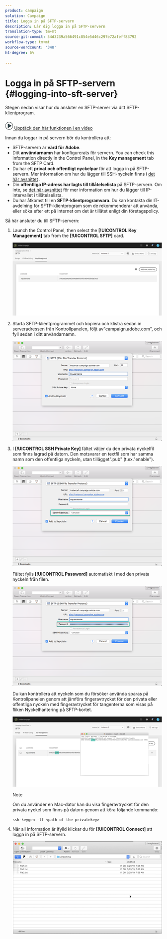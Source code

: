 ```yaml
---
product: campaign
solution: Campaign
title: Logga in på SFTP-servern
description: Lär dig logga in på SFTP-servern
translation-type: tm+mt
source-git-commit: 54d3239a566491c854e5d46c297e72afeff83792
workflow-type: tm+mt
source-wordcount: '348'
ht-degree: 6%

---
```



# Logga in på SFTP-servern {#logging-into-sft-server}

Stegen nedan visar hur du ansluter en SFTP-server via ditt SFTP-klientprogram.

![](assets/do-not-localize/how-to-video.png)[ Upptäck den här funktionen i en video](https://video.tv.adobe.com/v/27263?quality=12&captions=swe)

Innan du loggar in på servern bör du kontrollera att:

* SFTP-servern är **värd för Adobe**.
* Ditt **användarnamn** har konfigurerats för servern. You can check this information directly in the Control Panel, in the **Key management** tab from the SFTP Card.
* Du har ett **privat och offentligt nyckelpar** för att logga in på SFTP-servern. Mer information om hur du lägger till SSH-nyckeln finns i [det här avsnittet](../../sftp/using/key-management.md) .
* Din **offentliga IP-adress har lagts till tillåtelselista** på SFTP-servern. Om inte, se [det här avsnittet](../../sftp/using/ip-range-allow-listing.md) för mer information om hur du lägger till IP-intervallet i tillåtelselista.
* Du har åtkomst till en **SFTP-klientprogramvara**. Du kan kontakta din IT-avdelning för SFTP-klientprogram som de rekommenderar att använda, eller söka efter ett på Internet om det är tillåtet enligt din företagspolicy.

Så här ansluter du till SFTP-servern:

1. Launch the Control Panel, then select the **[!UICONTROL Key Management]** tab from the **[!UICONTROL SFTP]** card.

   ![](assets/sftp_card.png)

1. Starta SFTP-klientprogrammet och kopiera och klistra sedan in serveradressen från Kontrollpanelen, följt av&quot;campaign.adobe.com&quot;, och fyll sedan i ditt användarnamn.

   ![](assets/do-not-localize/connect1.png)

1. I **[!UICONTROL SSH Private Key]** fältet väljer du den privata nyckelfil som finns lagrad på datorn. Den motsvarar en textfil som har samma namn som den offentliga nyckeln, utan tillägget&quot;.pub&quot; (t.ex.&quot;enable&quot;).

   ![](assets/do-not-localize/connect2.png)

   Fältet fylls **[!UICONTROL Password]** automatiskt i med den privata nyckeln från filen.

   ![](assets/do-not-localize/connect3.png)

   Du kan kontrollera att nyckeln som du försöker använda sparas på Kontrollpanelen genom att jämföra fingeravtrycket för den privata eller offentliga nyckeln med fingeravtrycket för tangenterna som visas på fliken Nyckelhantering på SFTP-kortet.

   ![](assets/fingerprint_compare.png)

   >[!NOTE]
   >
   >Om du använder en Mac-dator kan du visa fingeravtrycket för den privata nyckel som finns på datorn genom att köra följande kommando:
   >
   >`ssh-keygen -lf <path of the privatekey>`

1. När all information är ifylld klickar du för **[!UICONTROL Connect]** att logga in på SFTP-servern.

   ![](assets/do-not-localize/sftpconnected.png)
